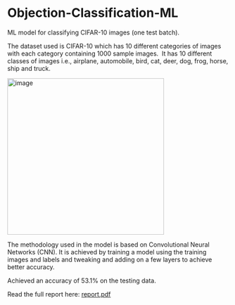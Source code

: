 # Objection-Classification-ML
 ML model for classifying CIFAR-10 images (one test batch).

The dataset used is CIFAR-10 which has 10 different categories of images with each category containing 1000 sample images.  It has 10 different classes of images i.e., airplane, automobile, bird, cat, deer, dog, frog, horse, ship and truck.

<img width="356" alt="image" src="https://github.com/blurryface7200/Objection-Classification-ML/assets/94574451/e304b5de-83a3-4283-89b4-882559c20892">


The methodology used in the model is based on Convolutional Neural Networks (CNN). It is achieved by training a model using the training images and labels and tweaking and adding on a few layers to achieve better accuracy. 

Achieved an accuracy of 53.1% on the testing data. 

Read the full report here: 
[report.pdf](https://github.com/blurryface7200/Objection-Classification-ML/files/14016299/report.pdf)


